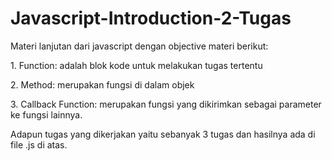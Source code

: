 # Javascript-Introduction-2-Tugas
<p>Materi lanjutan dari javascript dengan objective materi berikut: </p>
<p>1. Function: adalah blok kode untuk melakukan tugas tertentu</p>
<p>2. Method: merupakan fungsi di dalam objek</p>
<p>3. Callback Function: merupakan fungsi yang dikirimkan sebagai parameter ke fungsi lainnya.</p>

<p>Adapun tugas yang dikerjakan yaitu sebanyak 3 tugas dan hasilnya ada di file .js di atas.</p>
